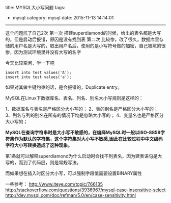 title: MYSQL大小写问题
tags:
  - mysql
category: mysql
date: 2015-11-13 14:14:01

---
这个问题坑了自己2次
第一次  搭建superdiamond的时候，给出的表名都是大写的，但是启动后报错，原因是没有找到表
第二次  比较惨，改了很久，数据库里存储的用户名是大写的，取出用户名后，使用的是小写符号做的加密，自己被坑的很惨，因为测试环境里并没有大写的名字

今天比较空闲，学一下吧


```
insert into test values('A');  
insert into test values('a'); 
```
如果对其做主键约束的话，是会报错的，Duplicate entry。

MySQL在Linux下数据库名、表名、列名、别名大小写规则是这样的：

1、数据库名与表名是严格区分大小写的；
2、表的别名是严格区分大小写的；
3、列名与列的别名在所有的情况下均是忽略大小写的；
4、变量名也是严格区分大小写的；

**MySQL在查询字符串时是大小写不敏感的，在编绎MySQL时一般以ISO-8859字符集作为默认的字符集，这个字符集对大小写不敏感,因此在比较过程中中文编码字符大小写转换造成了这种现象。**


第1条就可以解释superdiamond为什么启动时会找不到表名，因为建表语句是大写的，而到了代码层，则是常规写法。

而如果想在插入时区分大小写，可以强制字段值需要设置BINARY属性

一些参考：
http://www.iteye.com/topic/766135
http://stackoverflow.com/questions/3936967/mysql-case-insensitive-select
http://dev.mysql.com/doc/refman/5.0/en/case-sensitivity.html
